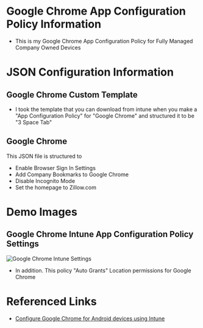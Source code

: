 # Google Chrome App Configuration Policy Information

* This is my Google Chrome App Configuration Policy for Fully Managed Company Owned Devices

# JSON Configuration Information

## Google Chrome Custom Template

* I took the template that you can download from intune when you make a "App Configuration Policy" for "Google Chrome" and structured it to be "3 Space Tab"

## Google Chrome

This JSON file is structured to

* Enable Browser Sign In Settings
* Add Company Bookmarks to Google Chrome
* Disable Incognito Mode
* Set the homepage to Zillow.com

# Demo Images

## Google Chrome Intune App Configuration Policy Settings

![Google Chrome Intune Settings](https://ldgithubimages.blob.core.windows.net/githubandroidreadmeimages/Google%20Chrome/Google%20Chrome%20Intune%20Settings.png)

* In addition. This policy "Auto Grants" Location permissions for Google Chrome

# Referenced Links

* [Configure Google Chrome for Android devices using Intune](https://learn.microsoft.com/en-us/mem/intune/apps/apps-configure-chrome-android)